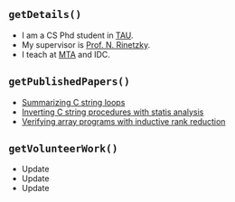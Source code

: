 ## `getDetails()`

- I am a CS Phd student in [TAU](https://en-exact-sciences.tau.ac.il/computer).
- My supervisor is [Prof. N. Rinetzky](https://www.cs.tau.ac.il/~maon/).
- I teach at [MTA](https://www.mta.ac.il/en-us/academics/pages/school_of_computer_science.aspx) and IDC.

## `getPublishedPapers()`

- [Summarizing C string loops](https://github.com/OrenGitHub/OrenGitHub.github.io/blob/master/papers/paper_1_pldi_2019.pdf)
- [Inverting C string procedures with statis analysis](https://github.com/OrenGitHub/OrenGitHub.github.io/blob/master/papers/paper_2_vmcai_2020.pdf)
- [Verifying array programs with inductive rank reduction](https://github.com/OrenGitHub/OrenGitHub.github.io/blob/master/papers/paper_3_vmcai_2020.pdf)

## `getVolunteerWork()`

- Update
- Update
- Update
